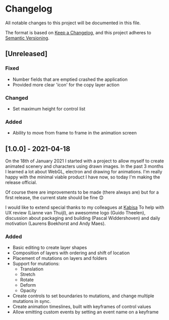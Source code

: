 # Changelog

All notable changes to this project will be documented in this file.

The format is based on [Keep a Changelog](https://keepachangelog.com/en/1.0.0/),
and this project adheres to [Semantic Versioning](https://semver.org/spec/v2.0.0.html).

## [Unreleased]

### Fixed

- Number fields that are emptied crashed the application
- Provided more clear 'icon' for the copy layer action

### Changed

- Set maximum height for control list

### Added

- Ability to move from frame to frame in the animation screen

## [1.0.0] - 2021-04-18

On the 18th of January 2021 I started with a project to allow myself to create animated scenery and characters using drawn images. In the past 3 months I learned a lot about WebGL, electron and drawing for animations. I'm really happy with the minimal viable product I have now, so today I'm making the release official.

Of course there are improvements to be made (there always are) but for a first release, the current state should be fine 😊

I would like to extend special thanks to my colleagues at [Kabisa](https://www.kabisa.nl/) To help with UX review (Lianne van Thuijl), an awesomme logo (Guido Theelen), discussion about packaging and building (Pascal Widdershoven) and daily motivation (Laurens Boekhorst and Andy Maes).

### Added

- Basic editing to create layer shapes
- Composition of layers with ordering and shift of location
- Placement of mutations on layers and folders
- Support for mutations:
  - Translation
  - Stretch
  - Rotate
  - Deform
  - Opacity
- Create controls to set boundaries to mutations, and change multiple mutations in sync.
- Create animation timeslines, built with keyframes of control values
- Allow emitting custom events by setting an event name on a keyframe
